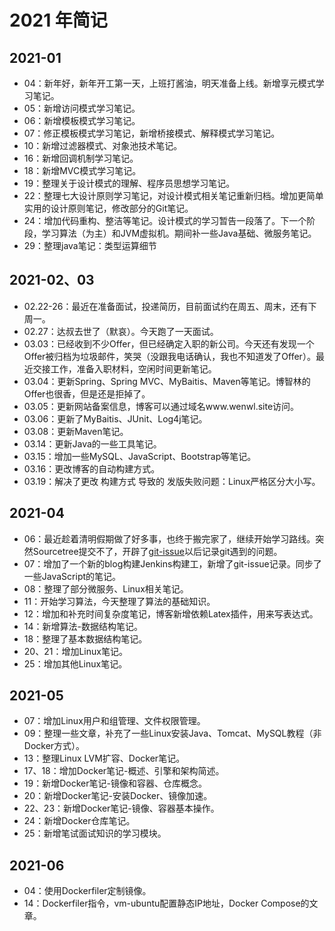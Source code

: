 # 2021 年简记

## 2021-01

* 04：新年好，新年开工第一天，上班打酱油，明天准备上线。新增享元模式学习笔记。
* 05：新增访问模式学习笔记。
* 06：新增模板模式学习笔记。
* 07：修正模板模式学习笔记，新增桥接模式、解释模式学习笔记。
* 10：新增过滤器模式、对象池技术笔记。
* 16：新增回调机制学习笔记。
* 18：新增MVC模式学习笔记。
* 19：整理关于设计模式的理解、程序员思想学习笔记。
* 22：整理七大设计原则学习笔记，对设计模式相关笔记重新归档。增加更简单实用的设计原则笔记，修改部分的Git笔记。
* 24：增加代码重构、整洁等笔记。设计模式的学习暂告一段落了。下一个阶段，学习算法（为主）和JVM虚拟机。期间补一些Java基础、微服务笔记。
* 29：整理java笔记：类型运算细节

## 2021-02、03

* 02.22-26：最近在准备面试，投递简历，目前面试约在周五、周末，还有下周一。
* 02.27：达叔去世了（默哀）。今天跑了一天面试。
* 03.03：已经收到不少Offer，但已经确定入职的新公司。今天还有发现一个Offer被归档为垃圾邮件，笑哭（没跟我电话确认，我也不知道发了Offer）。最近交接工作，准备入职材料，空闲时间更新笔记。
* 03.04：更新Spring、Spring MVC、MyBaitis、Maven等笔记。博智林的Offer也很香，但是还是拒掉了。
* 03.05：更新网站备案信息，博客可以通过域名www.wenwl.site访问。
* 03.06：更新了MyBaitis、JUnit、Log4j笔记。
* 03.08：更新Maven笔记。
* 03.14：更新Java的一些工具笔记。
* 03.15：增加一些MySQL、JavaScript、Bootstrap等笔记。
* 03.16：更改博客的自动构建方式。
* 03.19：解决了更改 构建方式 导致的 发版失败问题：Linux严格区分大小写。

## 2021-04

* 06：最近趁着清明假期做了好多事，也终于搬完家了，继续开始学习路线。突然Sourcetree提交不了，开辟了[git-issue](/git-issue/git-issue-001.html)以后记录git遇到的问题。
* 07：增加了一个新的blog构建Jenkins构建工，新增了git-issue记录。同步了一些JavaScript的笔记。
* 08：整理了部分微服务、Linux相关笔记。
* 11：开始学习算法，今天整理了算法的基础知识。
* 12：增加和补充时间复杂度笔记，博客新增依赖Latex插件，用来写表达式。
* 14：新增算法-数据结构笔记。
* 18：整理了基本数据结构笔记。
* 20、21：增加Linux笔记。
* 25：增加其他Linux笔记。

## 2021-05

* 07：增加Linux用户和组管理、文件权限管理。
* 09：整理一些文章，补充了一些Linux安装Java、Tomcat、MySQL教程（非Docker方式）。
* 13：整理Linux LVM扩容、Docker笔记。
* 17、18：增加Docker笔记-概述、引擎和架构简述。
* 19：新增Docker笔记-镜像和容器、仓库概念。
* 20：新增Docker笔记-安装Docker、镜像加速。
* 22、23：新增Docker笔记-镜像、容器基本操作。
* 24：新增Docker仓库笔记。
* 25：新增笔试面试知识的学习模块。

## 2021-06

* 04：使用Dockerfiler定制镜像。
* 14：Dockerfiler指令，vm-ubuntu配置静态IP地址，Docker Compose的文章。